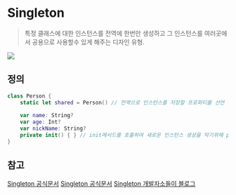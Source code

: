 # Singleton
> 특정 클래스에 대한 인스턴스를 전역에 한번만 생성하고 그 인스턴스를 여러곳에서 공용으로 사용할수 있게 해주는 디자인 유형.

![](https://i.imgur.com/tmchUWc.png)


## 정의
```swift
class Person {
    static let shared = Person() // 전역으로 인스턴스를 저장할 프로퍼티를 선언
    
    var name: String?
    var age: Int?
    var nickName: String?
    private init() { } // init메서드를 호출하여 새로운 인스턴스 생성을 막기위해 private으로 접근을 막아준다.
}
```

## 참고
[Singleton 공식문서](https://developer.apple.com/library/archive/documentation/General/Conceptual/DevPedia-CocoaCore/Singleton.html)
[Singleton 공식문서](https://developer.apple.com/documentation/swift/managing-a-shared-resource-using-a-singleton)
[Singleton 개발자소들이 블로그](https://babbab2.tistory.com/66)

